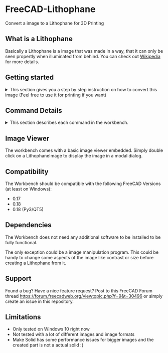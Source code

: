 # FreeCAD-Lithophane

Convert a image to a Lithophane for 3D Printing

## What is a Lithophane
Basically a Lithophane is a image that was made in a way, that it can only be seen propertly when illuminated from behind. You can check out [Wikipedia](https://en.wikipedia.org/wiki/Lithophane) for more details.

## Getting started
<details>
    <summary>
    This section gives you a step by step instruction on how to convert this image (Feel free to use it for printing if you want)
    </summary>

![Windmill](./Resources/Documentation/Windmill.JPG)

to this awesome Lithophane

![Windmill printed](./Resources/Documentation/windmill_printed.jpg)

1. If not installed already go to [https://www.freecadweb.org/](https://www.freecadweb.org/) and grab yourself a fresh copy of FreeCAD and install it.
    - FreeCAD is a AWESOME free 3D CAD parametric modeling application.
    - Don't worry. You don't need to know much about 3D modelling to get a nice looking Lithophane out of this tool.

2. Install the Lithophane Workbench. The workbench is available in the addon manager. The addon manager can be found in the ``Tools`` menu. Locate the "Lithophane" entry and click Install.

3. Switch to the Lithophane workbench in FreeCAD
    - ![Workbench Selection](./Resources/Documentation/workbench_selection.png)

4. Click the "Import Image" button 
    - ![Import Image](./Resources/Icons/ImportImage.svg)
    - A file selector will be shown. Select the image and click "Open"
    - Depending on the image and your machine, it might take a while for the import to finish. On my 8 years old Intel i7-2670QM it takes about 8 seconds to import the windmill image (814x1000 pixels)
    - **FreeCAD might be unresponsive during the import**

5. Switch to the TreeView and select the imported image
    - ![Select Image](./Resources/Documentation/tree_view_image_selected.png)

6. Click the "Create Box" button
    - ![Import Image](./Resources/Icons/CreateBox.svg)
    - Depending on the image and your machine it might take a while to compute the geometry. On my machine the testimage needed about 2 Seconds to compute.
    - **FreeCAD might be unresponsive during the import**

7. Now you should see the image in the TreeView and the Viewport. You can pan and zoom to look on the image from different sides.
    - See [Mouse Model](https://www.freecadweb.org/wiki/Mouse_Model) for more informations on how to navigate in FreeCADs 3D View

8. Select the generated mesh in the TreeView and click on `File -> Export`. Choose `STL Mesh` (Or anything your slicer software could handle) as file format and save the file somwhere on your machine.
    - ![Select Image](./Resources/Documentation/tree_view_mesh.png)

9. Fire Up your slicer (e.g. Cura) and load the exported file. Adapt the settings according to your 3D Printer and save the gcode. Load the gcode in your printer and let it print. This might take some hours to finish.

10. Have fun with your nice Lithophane image :)
</details>

## Command Details

<details>
<summary>
This section describes each command in the workbench.
</summary>

### Import Image
![Import Image](./Resources/Icons/ImportImage.svg)

The command imports a new Image into the document. Therefor a Dialog is shown that let you select an image. After the image is selected it calculates the Point cloud from the pixel data of the image.

Depending on the image and your machine, it might take a while for the import to finish. On my 8 years old Intel i7-2670QM it takes about 8 seconds to import the windmill image (814x1000 pixels). **FreeCAD might be unresponsive during the import**.

The name of the imported image object will be taken from the image file.

The image is also shown in the 3D View. The image is converted to grayscale and the size is the same as the final geometry created with the `Create Box` command. So you get a feeling for the final geometry even before creating it. The image is displayed 1 mm beneath the XY Plane. This makes it possible to trace over the image when needed.

To hide or show the image in the 3D view, select it and hit `Space`.

**The pixel data whil be computed every time you recompute the image object!** This can happen when you change some settings of the image or force a recompute of the whole document.
For performance reasons the calculated point cloud is stored inside the FreeCAD file. So your files can get pretty big real fast when you import big images.

#### Transparency

If a pixel has a alpha value of less than 255, the alpha value will be used to calculate the height of the pixel. A alpha value of 0 means the base height and 254 means the full height. Everything between will be calculated accordingly.

#### Image properties

The imported image has some properties that affect the final result. All this properties have some reasonable defaults. But feel free to change them if needed.

You find the properties in the `Data` tab of the properties editor, when the LithophaneImage is selected in the tree view.
![Select Image](./Resources/Documentation/image_settings.png)

**Base Height / Maximum Height**

These two properties define the height of the resulting geometry based on the lightning information of the image. Fully white parts of the image will result in the base height, fully black parts will map to the maximum height and everything else will be mapped to height values in between. Depending on the filament used to print your image you might want to adjust the values slightly.

**Layer Height**

3D Printers have a finite resolution on the Z Axis. The best my printer can print are layers of 0.1 mm in height. Based on the color of a pixel we can end up with a point at 0.05324 mm in Z direction. The 3D Printer is not able to print this. So we shift the point up or down to the nearest multiple of the given layer height.

This value should be set to the layer height you select in your slicer software. It can be set to 0 to get the raw height values based on the color information.

**Nozzle Size**

The nozzle of the 3D Printer defines how wide a line the printer prints will end up. Based on the image size we might end up with a huge amount of points, that might be impossible to handle for FreeCAD. Based on the dpi settings we might end up with points every 0.0something mm in X and Y direction. So we calculate the average of all the points in a `Nozzle Size`x`Nozzle Size` area to reduce the number of points drastically.

This value should match the nozzle size of your 3D Printer. It can be set to 0 to get the raw pixel data without averaging neightbour pixels. As said before. This can freeze your FreeCAD installation for a long time or crash it.

**Path**

The Path to the image file. You can change it to another image here if you want or simply import another image with the `Import Image` command.

**ppi**

The number of image pixels that will end up in one inch of the resulting geometry. Higher values normally result in more details in the final image. This property basically affects the size of the final geometry.

See `Scale Image` for a command that helps you adjusting this value.

### Create Box
![Import Image](./Resources/Icons/CreateBox.svg)

Creates the Lithophane geometry in the shape of a box with the image on top of it. You have to select the LithophaneImage in the TreeView before executing the command.

The name of the resulting mesh will be taken from the selected LithophaneImage. When the selected image is named `Windmill` the resulting mesh will be named `Windmill_Box`.

![Final Geometry](./Resources/Documentation/geometry_3dview.png)

More Features might follow: https://github.com/furti/FreeCAD-Lithophane/issues/15

### Scale Image
![Scale Image](./Resources/Icons/Scale.svg)

This command can be used to scale the selected LithophaneImage. When executed, a task dialog will be shown. 

![Scale Dialog](./Resources/Documentation/scale_dialog.png)

The scale command can be used in two different ways:
1. When startet, the input fields in the "Scale Image" section are enabled. You can enter either the new length or width of the image. Entering one value will adjust the other value accordingly.
2. Or You can draw a draft Line in the 3D View. Select it and click the `Select Line` button. This will enable the Line Length input field. You can enter a new length here and the image size will be changed accordingly. This is especially useful when you want to scale some object in the image to a specific size. e.g. there is a line in the image you want to have 10mm wide.

 - OK will apply the new size to the image
 - Cancel will simply close the dialog and nothing will be applied



### Make Solid
![Import Image](./Resources/Icons/MakeSolid.svg)

Converts the Mesh selected to a solid. Should only be used with meshes created by the Lithophane Workbench because this command makes some assumptions on the structure of the mesh to speed up mesh creation. You have to select a single Mesh in the TreeView for this command to work.

**This command can take a long time and freeze your FreeCAD instance**. You can check the ReportView for the progress of the command. It shows a message after each step.

This command might be handy to convert your mesh and use the power of FreeCAD to modify the resulting Lithophane the way you want.

### Measure Size
![Import Image](./Resources/Icons/Measure.svg)

Displays a Dialog with Length (in X direction), Width (in Y direction) and Height (in Z direction) of the selected Mesh. You have to select a Mesh in the TreeView for this command to work. It should work not only with Meshes created by the Lithophane Workbench but with all kind of Meshes in the document.

The command respects your unit and decimal preferences.

![Measure Dialog](./Resources/Documentation/measure_dialog.png)

### Show Pointcloud
![Import Image](./Resources/Icons/ShowPointcloud.svg)

Displays all the Points the LithophaneImage contains in the 3D View. You have to select a LithophaneImage for this command to work.

This command might be useful for debugging purposes to check if the pixel data was interpreted as you imagine.

</details>

## Image Viewer

The workbench comes with a basic image viewer embedded. Simply double click on a LithophaneImage to display the image in a modal dialog.

## Compatibility
The Workbench should be compatible with the following FreeCAD Versions (at least on Windows):
 - 0.17
 - 0.18
 - 0.18 (Py3/QT5)

## Dependencies
The Workbench does not need any additional software to be installed to be fully functional.

The only exception could be a image manipulation program. This could be handy to change some aspects of the image like contrast or size before creating a Lithophane from it.

## Support
Found a bug? Have a nice feature request? Post to this FreeCAD Forum thread https://forum.freecadweb.org/viewtopic.php?f=9&t=30496 or simply create an issue in this repository.

## Limitations
 - Only tested on Windows 10 right now
 - Not tested with a lot of different images and image formats
 - Make Solid has some performance issues for bigger images and the created part is not a actual solid :(
